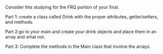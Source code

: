 Consider this studying for the FRQ portion of your final.

Part 1: create a class called Drink with the proper attributes, getter/setters, and methods.


Part 2:go to your main and create your drink objects and place them in an array and what not.


Part 3: Complete the methods in the Main class that involve the arrays.


